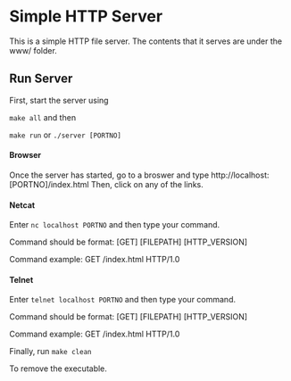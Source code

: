 # Simple HTTP Server

This is a simple HTTP file server. The contents that it serves are under the www/ folder. 


## Run Server
First, start the server using

```make all```
and then 

```make run``` or ```./server [PORTNO]```

#### Browser
Once the server has started, go to a broswer and type http://localhost:[PORTNO]/index.html
Then, click on any of the links.
#### Netcat
Enter
```nc localhost PORTNO```
and then type your command.

Command should be format: [GET] [FILEPATH] [HTTP_VERSION]

Command example: GET /index.html HTTP/1.0
#### Telnet
Enter
```telnet localhost PORTNO```
and then type your command.

Command should be format: [GET] [FILEPATH] [HTTP_VERSION]

Command example: GET /index.html HTTP/1.0

Finally, run
```make clean```

To remove the executable.